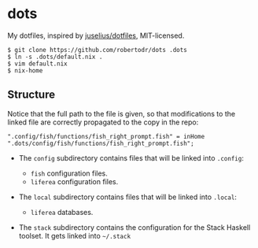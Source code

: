 # dots

My dotfiles, inspired by [juselius/dotfiles](https://github.com/juselius/dotfiles), MIT-licensed.
    
    $ git clone https://github.com/robertodr/dots .dots
    $ ln -s .dots/default.nix .
    $ vim default.nix
    $ nix-home

## Structure

Notice that the full path to the file is given, so that modifications to the linked
file are correctly propagated to the copy in the repo:

```
".config/fish/functions/fish_right_prompt.fish" = inHome ".dots/config/fish/functions/fish_right_prompt.fish";
```

- The `config` subdirectory contains files that will be linked into `.config`:
  - `fish` configuration files.
  - `liferea` configuration files.

- The `local` subdirectory contains files that will be linked into `.local`:
  - `liferea` databases.

- The `stack` subdirectory contains the configuration for the Stack Haskell
  toolset. It gets linked into `~/.stack`
